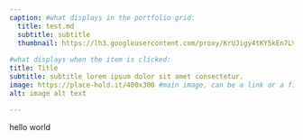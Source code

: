 ```yaml
---
caption: #what displays in the portfolio grid:
  title: test.md
  subtitle: subtitle
  thumbnail: https://lh3.googleusercontent.com/proxy/KrUJigy4tKY5kEn7LVPKom1ucioWU0tTAAlJEyv9eUA2IGyee694wrZJLzAQnkoobY_K11DtvOVX1W6Ur886BRsWVOWb5rzZhnzJHTmC4UA3OSVvbYK-8C5_T_6pb8u4_okIrTgL6fRdd3WAvnfWhwQR3ts-9iJOpwM3BYg2jse8E6tYcx9_iVQGcm1d5F5IgVPK5RHNaOdSX8oyeYPgXkvbdSV3c-ZErXUTOKE9FfTNWhB0pnmFu6ezBbM-E-3VTeke8tXKFlZshso6MbyYQoAWlp0nRZNeiwNhxgP-ncJwtauBxXXhSj8dvZlk6nIBRlNQG322A93izKoO1XZ6JBh-bsfdvqREgBcxVlD1lek
  
#what displays when the item is clicked:
title: Title
subtitle: subtitle lorem ipsum dolor sit amet consectetur.
image: https://place-hold.it/400x300 #main image, can be a link or a file in assets/img/portfolio
alt: image alt text

---
```


hello world